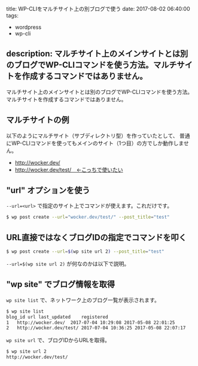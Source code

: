title: WP-CLIをマルチサイト上の別ブログで使う
date: 2017-08-02 06:40:00
tags:
- wordpress
- wp-cli

description: マルチサイト上のメインサイトとは別のブログでWP-CLIコマンドを使う方法。マルチサイトを作成するコマンドではありません。
---

マルチサイト上のメインサイトとは別のブログでWP-CLIコマンドを使う方法。
マルチサイトを作成するコマンドではありません。


## マルチサイトの例

以下のようにマルチサイト（サブディレクトリ型）を作っていたとして、
普通にWP-CLIコマンドを使ってもメインのサイト（1つ目）の方でしか動作しません。

* http://wocker.dev/
* http://wocker.dev/test/　←こっちで使いたい


## "url" オプションを使う

`--url=<url>` で指定のサイト上でコマンドが使えます。これだけです。

```sh
$ wp post create --url="wocker.dev/test/" --post_title="test"
```


## URL直接ではなくブログIDの指定でコマンドを叩く

```sh
$ wp post create --url=$(wp site url 2) --post_title="test"
```

`--url=$(wp site url 2)` が何なのかは以下で説明。


## "wp site" でブログ情報を取得

`wp site list` で、ネットワーク上のブログ一覧が表示されます。

```sh
$ wp site list
blog_id	url	last_updated	registered
1	http://wocker.dev/	2017-07-04 10:29:08	2017-05-08 22:01:25
2	http://wocker.dev/test/	2017-07-04 10:36:25	2017-05-08 22:07:17
```

`wp site url` で、ブログIDからURLを取得。

```sh
$ wp site url 2
http://wocker.dev/test/
```

